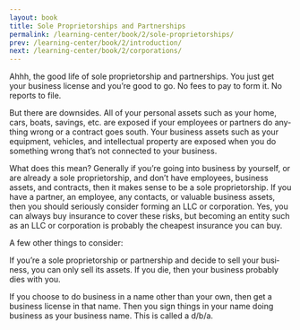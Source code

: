 ```yaml
---
layout: book
title: Sole Proprietorships and Partnerships
permalink: /learning-center/book/2/sole-proprietorships/
prev: /learning-center/book/2/introduction/
next: /learning-center/book/2/corporations/
---
```


Ahhh, the good life of sole pro­pri­etor­ship and part­ner­ships. You just get your busi­ness license and you’re good to go. No fees to pay to form it. No reports to file.

But there are down­sides. All of your per­sonal assets such as your home, cars, boats, sav­ings, etc. are exposed if your employ­ees or part­ners do any­thing wrong or a con­tract goes south. Your busi­ness assets such as your equip­ment, vehi­cles, and intel­lec­tual prop­erty are exposed when you do some­thing wrong that’s not con­nected to your business.

What does this mean? Gen­er­ally if you’re going into busi­ness by your­self, or are already a sole pro­pri­etor­ship, and don’t have employ­ees, busi­ness assets, and con­tracts, then it makes sense to be a sole pro­pri­etor­ship. If you have a part­ner, an employee, any con­tacts, or valu­able busi­ness assets, then you should seri­ously con­sider form­ing an LLC or cor­po­ra­tion. Yes, you can always buy insur­ance to cover these risks, but becom­ing an entity such as an LLC or cor­po­ra­tion is prob­a­bly the cheap­est insur­ance you can buy.

A few other things to consider:

If you’re a sole pro­pri­etor­ship or part­ner­ship and decide to sell your busi­ness, you can only sell its assets. If you die, then your busi­ness prob­a­bly dies with you.

If you choose to do busi­ness in a name other than your own, then get a busi­ness license in that name. Then you sign things in your name doing busi­ness as your busi­ness name. This is called a d/b/a.